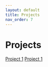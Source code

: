 ```yaml
---
layout: default
title: Projects
nav_order: 7
---
```

# Projects

[Project 1](../projects/CS324_P1.pdf)
[Project 1](../projects/CS324_P2.pdf)

